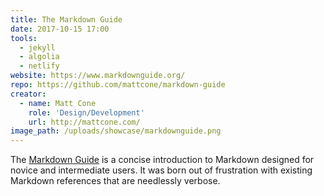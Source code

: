```yaml
---
title: The Markdown Guide
date: 2017-10-15 17:00
tools:
  - jekyll
  - algolia
  - netlify
website: https://www.markdownguide.org/
repo: https://github.com/mattcone/markdown-guide
creator:
  - name: Matt Cone
    role: 'Design/Development'
    url: http://mattcone.com/
image_path: /uploads/showcase/markdownguide.png
---
```


The [Markdown Guide](https://www.markdownguide.org/) is a concise introduction to Markdown designed for novice and intermediate users. It was born out of frustration with existing Markdown references that are needlessly verbose.

